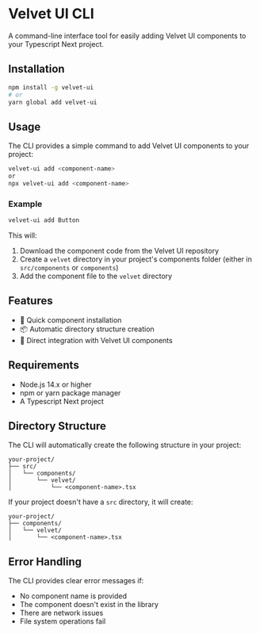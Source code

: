 # Velvet UI CLI

A command-line interface tool for easily adding Velvet UI components to your Typescript Next project.

## Installation

```bash
npm install -g velvet-ui
# or
yarn global add velvet-ui
```

## Usage

The CLI provides a simple command to add Velvet UI components to your project:

```bash
velvet-ui add <component-name>
or
npx velvet-ui add <component-name>
```

### Example

```bash
velvet-ui add Button
```

This will:
1. Download the component code from the Velvet UI repository
2. Create a `velvet` directory in your project's components folder (either in `src/components` or `components`)
3. Add the component file to the `velvet` directory

## Features

- 🚀 Quick component installation
- 📦 Automatic directory structure creation
- 🎨 Direct integration with Velvet UI components

## Requirements

- Node.js 14.x or higher
- npm or yarn package manager
- A Typescript Next project

## Directory Structure

The CLI will automatically create the following structure in your project:

```
your-project/
├── src/
│   └── components/
│       └── velvet/
│           └── <component-name>.tsx
```

If your project doesn't have a `src` directory, it will create:

```
your-project/
├── components/
│   └── velvet/
│       └── <component-name>.tsx
```

## Error Handling

The CLI provides clear error messages if:
- No component name is provided
- The component doesn't exist in the library
- There are network issues
- File system operations fail
